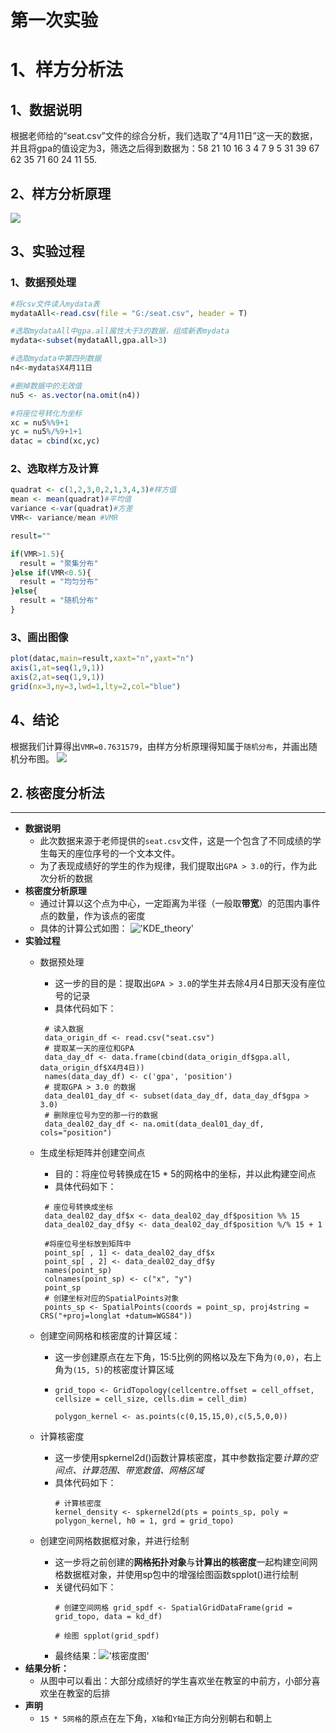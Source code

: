 # 第一次实验
# 1、样方分析法
## 1、数据说明
  根据老师给的“seat.csv”文件的综合分析，我们选取了“4月11日”这一天的数据，并且将gpa的值设定为3，筛选之后得到数据为：58 21 10 16  3  4  7  9  5 31 39 67 62 35 71 60 24 11 55.
## 2、样方分析原理
![](https://github.com/cuit201608/Team9_coding/blob/master/files/%E6%A0%B7%E6%96%B9%E5%88%86%E6%9E%90%E5%8E%9F%E7%90%86.JPG)
## 3、实验过程
### 1、数据预处理
```R
#将csv文件读入mydata表
mydataAll<-read.csv(file = "G:/seat.csv", header = T)

#选取mydataAll中gpa.all属性大于3的数据，组成新表mydata
mydata<-subset(mydataAll,gpa.all>3)

#选取mydata中第四列数据
n4<-mydata$X4月11日

#删掉数据中的无效值
nu5 <- as.vector(na.omit(n4))

#将座位号转化为坐标
xc = nu5%%9+1  
yc = nu5%/%9+1+1
datac = cbind(xc,yc) 
```
### 2、选取样方及计算
```R
quadrat <- c(1,2,3,0,2,1,3,4,3)#样方值
mean <- mean(quadrat)#平均值
variance <-var(quadrat)#方差
VMR<- variance/mean #VMR

result=""

if(VMR>1.5){
  result = "聚集分布"
}else if(VMR<0.5){
  result = "均匀分布"
}else{
  result = "随机分布"
}
```
### 3、画出图像
```R
plot(datac,main=result,xaxt="n",yaxt="n")
axis(1,at=seq(1,9,1))
axis(2,at=seq(1,9,1))
grid(nx=3,ny=3,lwd=1,lty=2,col="blue")
```
## 4、结论
根据我们计算得出`VMR=0.7631579`，由样方分析原理得知属于`随机分布`，并画出随机分布图。
![](https://github.com/cuit201608/Team9_coding/blob/master/files/%E9%9A%8F%E6%9C%BA%E5%88%86%E5%B8%83%E5%9B%BE.JPG)

## 2. 核密度分析法
--- 
   - **数据说明**
      - 此次数据来源于老师提供的`seat.csv`文件，这是一个包含了不同成绩的学生每天的座位序号的一个文本文件。
      - 为了表现成绩好的学生的作为规律，我们提取出`GPA > 3.0`的行，作为此次分析的数据
   - **核密度分析原理**
      - 通过计算以这个点为中心，一定距离为半径（一般取**带宽**）的范围内事件点的数量，作为该点的密度
      - 具体的计算公式如图：
      !['KDE_theory'](https://github.com/cuit201608/Team9_coding/blob/master/files/KDE_theory.JPG)
   - **实验过程**
      - 数据预处理
         - 这一步的目的是：提取出`GPA > 3.0`的学生并去除4月4日那天没有座位号的记录
         - 具体代码如下：
         ```
          # 读入数据
          data_origin_df <- read.csv("seat.csv")
          # 提取某一天的座位和GPA
          data_day_df <- data.frame(cbind(data_origin_df$gpa.all, data_origin_df$X4月4日))
          names(data_day_df) <- c('gpa', 'position')
          # 提取GPA > 3.0 的数据
          data_deal01_day_df <- subset(data_day_df, data_day_df$gpa > 3.0)
          # 删除座位号为空的那一行的数据
          data_deal02_day_df <- na.omit(data_deal01_day_df, cols="position")
          ```
      - 生成坐标矩阵并创建空间点
         - 目的：将座位号转换成在15 * 5的网格中的坐标，并以此构建空间点
         - 具体代码如下：
         ```
          # 座位号转换成坐标
          data_deal02_day_df$x <- data_deal02_day_df$position %% 15 
          data_deal02_day_df$y <- data_deal02_day_df$position %/% 15 + 1 
          ```
         ```
          #将座位号坐标放到矩阵中
          point_sp[ , 1] <- data_deal02_day_df$x
          point_sp[ , 2] <- data_deal02_day_df$y
          names(point_sp)
          colnames(point_sp) <- c("x", "y")
          point_sp
          # 创建坐标对应的SpatialPoints对象
          points_sp <- SpatialPoints(coords = point_sp, proj4string = CRS("+proj=longlat +datum=WGS84"))
         ```

      - 创建空间网格和核密度的计算区域：
         - 这一步创建原点在左下角，15:5比例的网格以及左下角为`(0,0)`，右上角为`(15, 5)`的核密度计算区域
         - ```
           grid_topo <- GridTopology(cellcentre.offset = cell_offset, cellsize = cell_size, cells.dim = cell_dim)
           ```
           ```
           polygon_kernel <- as.points(c(0,15,15,0),c(5,5,0,0))
           ```
      - 计算核密度
          - 这一步使用spkernel2d()函数计算核密度，其中参数指定要*计算的空间点、计算范围、带宽数值、网格区域*
          - 具体代码如下：
             ```
             # 计算核密度
             kernel_density <- spkernel2d(pts = points_sp, poly = polygon_kernel, h0 = 1, grd = grid_topo)
             ```
      - 创建空间网格数据框对象，并进行绘制
          - 这一步将之前创建的**网格拓扑对象**与**计算出的核密度**一起构建空间网格数据框对象，并使用sp包中的增强绘图函数spplot()进行绘制
          - 关键代码如下：
            ```
            # 创建空间网格 grid_spdf <- SpatialGridDataFrame(grid = grid_topo, data = kd_df)
            ``` 
            ```
            # 绘图 spplot(grid_spdf)
            ```
          - 最终结果：!['核密度图'](https://github.com/cuit201608/Team9_coding/blob/master/files/KDE_result.JPG)
   - **结果分析：**
       - 从图中可以看出：大部分成绩好的学生喜欢坐在教室的中前方，小部分喜欢坐在教室的后排
   - **声明**
       - `15 * 5网格`的原点在左下角，`X轴`和`Y轴`正方向分别朝右和朝上


